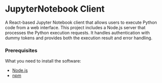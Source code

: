 # JupyterNotebook Client

A React-based Jupyter Notebook client that allows users to execute Python code from a web interface. This project includes a Node.js server that processes the Python execution requests. It handles authentication with dummy tokens and provides both the execution result and error handling.

### Prerequisites

What you need to install the software:

- [Node.js](https://nodejs.org/en/) 
- [npm](https://www.npmjs.com/)



